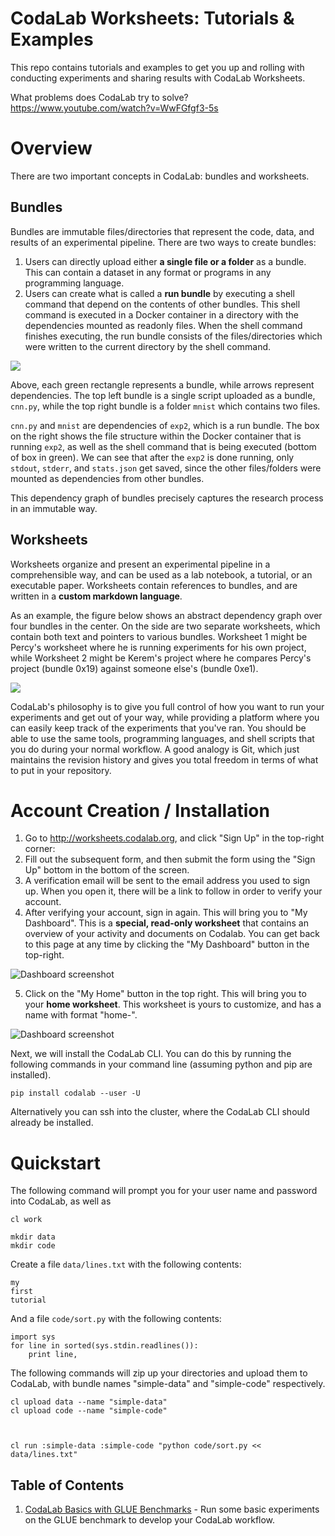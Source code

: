 # CodaLab Worksheets: Tutorials & Examples

This repo contains tutorials and examples to get you up and rolling
with conducting experiments and sharing results with CodaLab Worksheets.

What problems does CodaLab try to solve?
https://www.youtube.com/watch?v=WwFGfgf3-5s

# Overview

There are two important concepts in CodaLab: bundles and worksheets.

## Bundles

Bundles are immutable files/directories that represent the code, data, and results of an experimental pipeline. There are two ways to create bundles:

1.  Users can directly upload either **a single file or a folder** as a bundle. This can contain a dataset in any format or programs in any programming language.
2.  Users can create what is called a **run bundle** by executing a shell command that depend on the contents of other bundles. This shell command is executed in a Docker container in a directory with the dependencies mounted as readonly files. When the shell command finishes executing, the run bundle consists of the files/directories which were written to the current directory by the shell command.

<img src="https://github.com/codalab/codalab-worksheets/wiki/images/execution.png" />

Above, each green rectangle represents a bundle, while arrows represent dependencies. The top left bundle is a single script uploaded as a bundle, `cnn.py`, while the top right bundle is a folder `mnist` which contains two files.

`cnn.py` and `mnist` are dependencies of `exp2`, which is a run bundle. The box on the right shows the file structure within the Docker container that is running `exp2`, as well as the shell command that is being executed (bottom of box in green). We can see that after the `exp2` is done running, only `stdout`, `stderr`, and `stats.json` get saved, since the other files/folders were mounted as dependencies from other bundles.

This dependency graph of bundles precisely captures the research process in an immutable way.

## Worksheets

Worksheets organize and present an experimental pipeline in a comprehensible way, and can be used as a lab notebook, a tutorial, or an executable paper. Worksheets contain references to bundles, and are written in a **custom markdown language**.

As an example, the figure below shows an abstract dependency graph over four bundles in the center. On the side are two separate worksheets, which contain both text and pointers to various bundles. Worksheet 1 might be Percy's worksheet where he is running experiments for his own project, while Worksheet 2 might be Kerem's project where he compares Percy's project (bundle 0x19) against someone else's (bundle 0xe1).

<img src="https://github.com/codalab/codalab-worksheets/wiki/images/worksheets-schema.png" />

CodaLab's philosophy is to give you full control of how you want to run your experiments and get out of your way, while providing a platform where you can easily keep track of the experiments that you've ran. You should be able to use the same tools, programming languages, and shell scripts that you do during your normal workflow. A good analogy is Git, which just maintains the revision history and gives you total freedom in terms of what to put in your repository.

# Account Creation / Installation

1.  Go to http://worksheets.codalab.org, and click "Sign Up" in the top-right corner:
2.  Fill out the subsequent form, and then submit the form using the "Sign Up" bottom in the bottom of the screen.
3.  A verification email will be sent to the email address you used to sign up. When you open it, there will be a link to follow in order to verify your account.
4.  After verifying your account, sign in again. This will bring you to "My Dashboard". This is a **special, read-only worksheet** that contains an overview of your activity and documents on Codalab. You can get back to this page at any time by clicking the "My Dashboard" button in the top-right.

![Dashboard screenshot](https://raw.githubusercontent.com/codalab/worksheets-examples/glue-tutorial/00-quickstart/img/dashboard.png)

5.  Click on the "My Home" button in the top right. This will bring you to your **home worksheet**. This worksheet is yours to customize, and has a name with format "home-<your username>".

![Dashboard screenshot](https://raw.githubusercontent.com/codalab/worksheets-examples/glue-tutorial/00-quickstart/img/home.png)

Next, we will install the CodaLab CLI. You can do this by running the following commands in your command line (assuming python and pip are installed).

    pip install codalab --user -U

Alternatively you can ssh into the cluster, where the CodaLab CLI should already be installed.

# Quickstart

The following command will prompt you for your user name and password into CodaLab, as well as

    cl work

    mkdir data
    mkdir code

Create a file `data/lines.txt` with the following contents:

    my
    first
    tutorial

And a file `code/sort.py` with the following contents:

    import sys
    for line in sorted(sys.stdin.readlines()):
    	print line,

The following commands will zip up your directories and upload them to CodaLab, with bundle names "simple-data" and "simple-code" respectively.

    cl upload data --name "simple-data"
    cl upload code --name "simple-code"



    cl run :simple-data :simple-code "python code/sort.py << data/lines.txt"

## Table of Contents

1.  [CodaLab Basics with GLUE Benchmarks](01-glue/GLUE-TUTORIAL.md) -
    Run some basic experiments on the GLUE benchmark to develop your
    CodaLab workflow.
